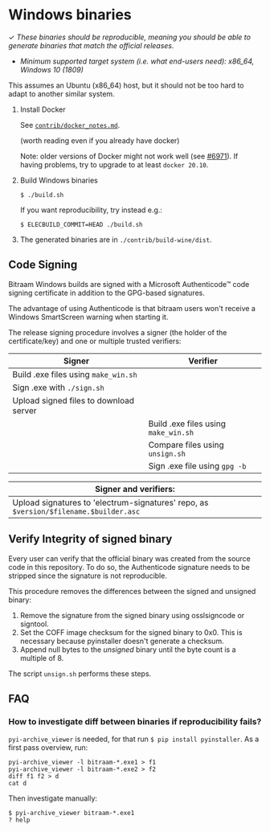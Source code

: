 # Windows binaries

✓ _These binaries should be reproducible, meaning you should be able to generate
   binaries that match the official releases._

- _Minimum supported target system (i.e. what end-users need): x86_64, Windows 10 (1809)_

This assumes an Ubuntu (x86_64) host, but it should not be too hard to adapt to another
similar system.

1. Install Docker

    See [`contrib/docker_notes.md`](../docker_notes.md).

    (worth reading even if you already have docker)

    Note: older versions of Docker might not work well
    (see [#6971](https://github.com/spesmilo/electrum/issues/6971)).
    If having problems, try to upgrade to at least `docker 20.10`.

2. Build Windows binaries

    ```
    $ ./build.sh
    ```
    If you want reproducibility, try instead e.g.:
    ```
    $ ELECBUILD_COMMIT=HEAD ./build.sh
    ```

3. The generated binaries are in `./contrib/build-wine/dist`.



## Code Signing

Bitraam Windows builds are signed with a Microsoft Authenticode™ code signing
certificate in addition to the GPG-based signatures.

The advantage of using Authenticode is that bitraam users won't receive a
Windows SmartScreen warning when starting it.

The release signing procedure involves a signer (the holder of the
certificate/key) and one or multiple trusted verifiers:


| Signer                                                    | Verifier                             |
|-----------------------------------------------------------|--------------------------------------|
| Build .exe files using `make_win.sh`                      |                                      |
| Sign .exe with `./sign.sh`                                |                                      |
| Upload signed files to download server                    |                                      |
|                                                           | Build .exe files using `make_win.sh` |
|                                                           | Compare files using `unsign.sh`      |
|                                                           | Sign .exe file using `gpg -b`        |

| Signer and verifiers:                                                                            |
|--------------------------------------------------------------------------------------------------|
| Upload signatures to 'electrum-signatures' repo, as `$version/$filename.$builder.asc`            |



## Verify Integrity of signed binary

Every user can verify that the official binary was created from the source code in this
repository. To do so, the Authenticode signature needs to be stripped since the signature
is not reproducible.

This procedure removes the differences between the signed and unsigned binary:

1. Remove the signature from the signed binary using osslsigncode or signtool.
2. Set the COFF image checksum for the signed binary to 0x0. This is necessary
   because pyinstaller doesn't generate a checksum.
3. Append null bytes to the _unsigned_ binary until the byte count is a multiple
   of 8.

The script `unsign.sh` performs these steps.

## FAQ

### How to investigate diff between binaries if reproducibility fails?
`pyi-archive_viewer` is needed, for that run `$ pip install pyinstaller`.
As a first pass overview, run:
```
pyi-archive_viewer -l bitraam-*.exe1 > f1
pyi-archive_viewer -l bitraam-*.exe2 > f2
diff f1 f2 > d
cat d
```
Then investigate manually:
```
$ pyi-archive_viewer bitraam-*.exe1
? help
```
